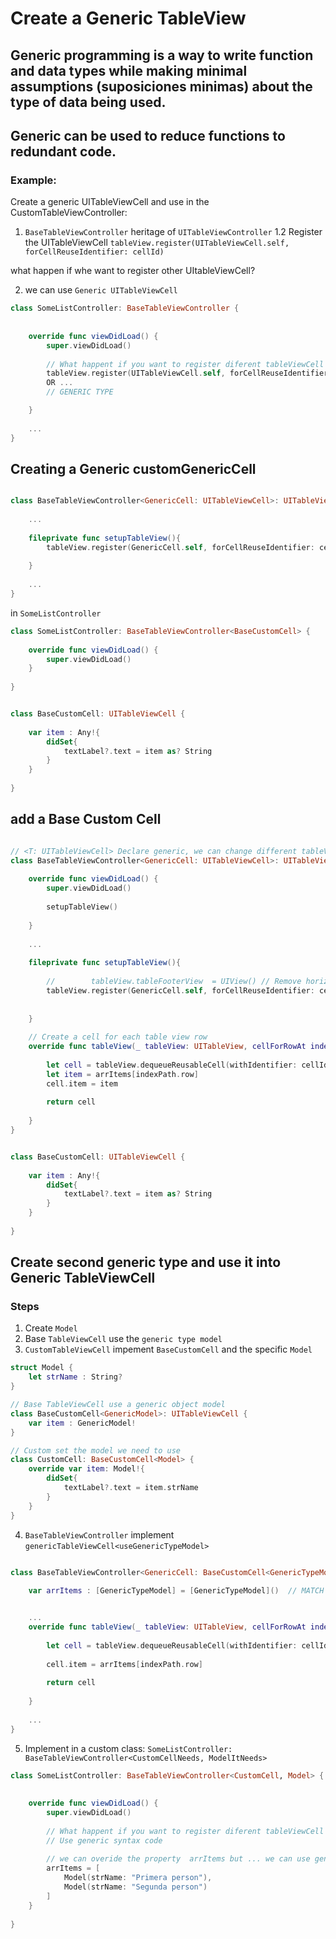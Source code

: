 # Create a Generic TableView


## Generic programming is a way to write function and data types while making minimal assumptions (suposiciones minimas) about the type of data being used.
## Generic can be used to reduce functions to redundant code.


### Example:

Create a generic UITableViewCell and use in the CustomTableViewController:  

1. `BaseTableViewController` heritage of `UITableViewController`
1.2 Register the UITableViewCell  `tableView.register(UITableViewCell.self, forCellReuseIdentifier: cellId)`

what happen if whe want to register other UItableViewCell?  

2. we can use `Generic UITableViewCell`  

```swift
class SomeListController: BaseTableViewController {
    
    
    override func viewDidLoad() {
        super.viewDidLoad()
        
        // What happent if you want to register diferent tableViewCell  REDUNDANT CODE
        tableView.register(UITableViewCell.self, forCellReuseIdentifier: cellId)
        OR ...
        // GENERIC TYPE

    }
    
    ...
}
```

## Creating a Generic customGenericCell

```swift

class BaseTableViewController<GenericCell: UITableViewCell>: UITableViewController {
    
    ...
    
    fileprivate func setupTableView(){
        tableView.register(GenericCell.self, forCellReuseIdentifier: cellId)
        
    }
    
    ...
}

```
in  `SomeListController`  

```swift 
class SomeListController: BaseTableViewController<BaseCustomCell> {
    
    override func viewDidLoad() {
        super.viewDidLoad()
    }
    
}


class BaseCustomCell: UITableViewCell {
    
    var item : Any!{
        didSet{
            textLabel?.text = item as? String
        }
    }
    
}


```
## add a Base Custom Cell

```swift

// <T: UITableViewCell> Declare generic, we can change different tableViewCell
class BaseTableViewController<GenericCell: UITableViewCell>: UITableViewController {
   
    override func viewDidLoad() {
        super.viewDidLoad()
        
        setupTableView()
        
    }
    
    ... 
    
    fileprivate func setupTableView(){
        
        //        tableView.tableFooterView  = UIView() // Remove horizontal lines
        tableView.register(GenericCell.self, forCellReuseIdentifier: cellId)
        
        
    }
   
    // Create a cell for each table view row
    override func tableView(_ tableView: UITableView, cellForRowAt indexPath: IndexPath) -> UITableViewCell {
        
        let cell = tableView.dequeueReusableCell(withIdentifier: cellId, for: indexPath) as! BaseCustomCell
        let item = arrItems[indexPath.row]
        cell.item = item
        
        return cell
        
    }
}


class BaseCustomCell: UITableViewCell {
    
    var item : Any!{
        didSet{
            textLabel?.text = item as? String
        }
    }
    
}

```

## Create second generic type and use it into Generic TableViewCell


### Steps

1. Create `Model`  
2. Base `TableViewCell` use the `generic type model`  
3. `CustomTableViewCell` impement `BaseCustomCell` and the specific `Model`  

```swift
struct Model {
    let strName : String?
}

// Base TableViewCell use a generic object model
class BaseCustomCell<GenericModel>: UITableViewCell {
    var item : GenericModel!    
}

// Custom set the model we need to use
class CustomCell: BaseCustomCell<Model> {
    override var item: Model!{
        didSet{
            textLabel?.text = item.strName
        }
    }
}
```

4. `BaseTableViewController` implement `genericTableViewCell<useGenericTypeModel>`  

```swift
                                                                            // just specific use other generic type
class BaseTableViewController<GenericCell: BaseCustomCell<GenericTypeModel>, GenericTypeModel>: UITableViewController 

    var arrItems : [GenericTypeModel] = [GenericTypeModel]()  // MATCH BaseCustomCell<GenericTypeModel>


    ...
    override func tableView(_ tableView: UITableView, cellForRowAt indexPath: IndexPath) -> UITableViewCell {
        
        let cell = tableView.dequeueReusableCell(withIdentifier: cellId, for: indexPath) as! BaseCustomCell<GenericTypeModel>  // MATCH BaseCustomCell<GenericTypeModel>
   
        cell.item = arrItems[indexPath.row]
        
        return cell
        
    }
    
    ...
}

```
5. Implement in a custom class: `SomeListController: BaseTableViewController<CustomCellNeeds, ModelItNeeds>`

```swift
class SomeListController: BaseTableViewController<CustomCell, Model> {
    
    
    override func viewDidLoad() {
        super.viewDidLoad()
        
        // What happent if you want to register diferent tableViewCell
        // Use generic syntax code
        
        // we can overide the property  arrItems but ... we can use generic type
        arrItems = [
            Model(strName: "Primera person"),
            Model(strName: "Segunda person")
        ]
    }
    
}
```





















